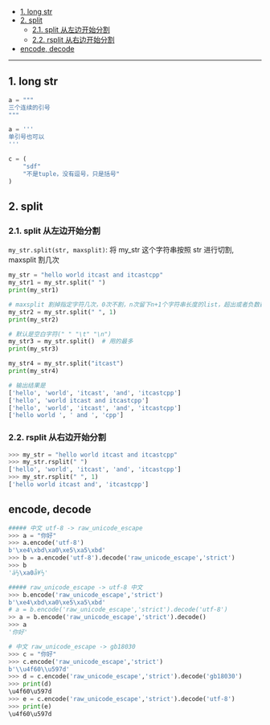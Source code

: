 - [1. long str](#1-long-str)
- [2. split](#2-split)
  - [2.1. split 从左边开始分割](#21-split-从左边开始分割)
  - [2.2. rsplit 从右边开始分割](#22-rsplit-从右边开始分割)
- [encode, decode](#encode-decode)

---
## 1. long str

```python
a = """ 
三个连续的引号
"""

a = '''
单引号也可以
'''
```
```python
c = (
    "sdf"
    "不是tuple，没有逗号，只是括号"
)
```
## 2. split

### 2.1. split 从左边开始分割
`my_str.split(str, maxsplit)`: 将 my_str 这个字符串按照 str 进行切割, maxsplit 割几次

```python
my_str = "hello world itcast and itcastcpp"
my_str1 = my_str.split(" ")
print(my_str1)

# maxsplit 割掉指定字符几次，0次不割，n次留下n+1个字符串长度的list，超出或者负数都是最大次数即全割。
my_str2 = my_str.split(" ", 1)
print(my_str2)

# 默认是空白字符(" " "\t" "\n")
my_str3 = my_str.split()  # 用的最多
print(my_str3)

my_str4 = my_str.split("itcast")
print(my_str4)

# 输出结果是
['hello', 'world', 'itcast', 'and', 'itcastcpp']
['hello', 'world itcast and itcastcpp']
['hello', 'world', 'itcast', 'and', 'itcastcpp']
['hello world ', ' and ', 'cpp']
```

### 2.2. rsplit 从右边开始分割

```python
>>> my_str = "hello world itcast and itcastcpp"
>>> my_str.rsplit(" ") 
['hello', 'world', 'itcast', 'and', 'itcastcpp']
>>> my_str.rsplit(" ", 1) 
['hello world itcast and', 'itcastcpp']
```

## encode, decode

```python
##### 中文 utf-8 -> raw_unicode_escape
>>> a = "你好" 
>>> a.encode('utf-8')
b'\xe4\xbd\xa0\xe5\xa5\xbd'
>>> b = a.encode('utf-8').decode('raw_unicode_escape','strict')
>>> b
'ä½\xa0å¥½'

##### raw_unicode_escape -> utf-8 中文
>>> b.encode('raw_unicode_escape','strict')          
b'\xe4\xbd\xa0\xe5\xa5\xbd'
# a = b.encode('raw_unicode_escape','strict').decode('utf-8')  
>> a = b.encode('raw_unicode_escape','strict').decode()  
>>> a
'你好'
```

```python
# 中文 raw_unicode_escape -> gb18030 
>>> c = "你好"
>>> c.encode('raw_unicode_escape','strict')
b'\\u4f60\\u597d'
>>> d = c.encode('raw_unicode_escape','strict').decode('gb18030') 
>>> print(d)
\u4f60\u597d
>>> e = c.encode('raw_unicode_escape','strict').decode('utf-8') 
>>> print(e)
\u4f60\u597d
```
